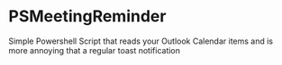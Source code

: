 # PSMeetingReminder
Simple Powershell Script that reads your Outlook Calendar items and is more annoying that a regular toast notification
